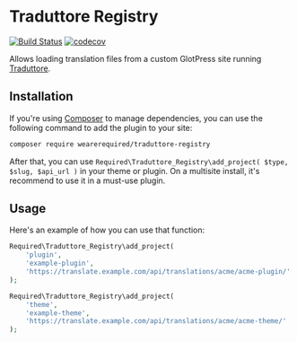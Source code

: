 # Traduttore Registry


[![Build Status](https://travis-ci.com/wearerequired/traduttore-registry.svg?branch=master)](https://travis-ci.com/wearerequired/traduttore-registry) [![codecov](https://codecov.io/gh/wearerequired/traduttore-registry/branch/master/graph/badge.svg)](https://codecov.io/gh/wearerequired/traduttore-registry)

Allows loading translation files from a custom GlotPress site running [Traduttore](https://github.com/wearerequired/traduttore).

## Installation

If you're using [Composer](https://getcomposer.org/) to manage dependencies, you can use the following command to add the plugin to your site:

```bash
composer require wearerequired/traduttore-registry
```

After that, you can use `Required\Traduttore_Registry\add_project( $type, $slug, $api_url )` in your theme or plugin. On a multisite install, it's recommend to use it in a must-use plugin.

## Usage

Here's an example of how you can use that function:

```php
Required\Traduttore_Registry\add_project(
	'plugin',
	'example-plugin',
	'https://translate.example.com/api/translations/acme/acme-plugin/'
);

Required\Traduttore_Registry\add_project(
	'theme',
	'example-theme',
	'https://translate.example.com/api/translations/acme/acme-theme/'
);
```
